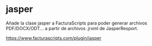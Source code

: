 # jasper
Añade la clase jasper a FacturaScripts para poder generar archivos PDF/DOCX/ODT... a partir de archivos .jrxml de JasperResport.

https://www.facturascripts.com/plugin/jasper